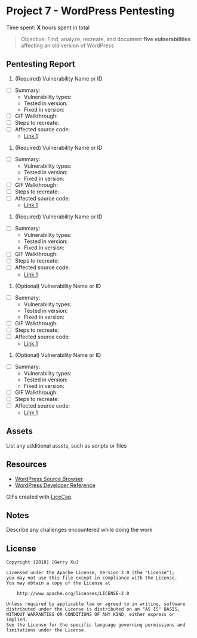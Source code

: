 # Project 7 - WordPress Pentesting

Time spent: **X** hours spent in total

> Objective: Find, analyze, recreate, and document **five vulnerabilities** affecting an old version of WordPress

## Pentesting Report

1. (Required) Vulnerability Name or ID

- [ ] Summary:
  - Vulnerability types:
  - Tested in version:
  - Fixed in version:
- [ ] GIF Walkthrough:
- [ ] Steps to recreate:
- [ ] Affected source code:
  - [Link 1](https://core.trac.wordpress.org/browser/tags/version/src/source_file.php)

1. (Required) Vulnerability Name or ID

- [ ] Summary:
  - Vulnerability types:
  - Tested in version:
  - Fixed in version:
- [ ] GIF Walkthrough:
- [ ] Steps to recreate:
- [ ] Affected source code:
  - [Link 1](https://core.trac.wordpress.org/browser/tags/version/src/source_file.php)

1. (Required) Vulnerability Name or ID

- [ ] Summary:
  - Vulnerability types:
  - Tested in version:
  - Fixed in version:
- [ ] GIF Walkthrough:
- [ ] Steps to recreate:
- [ ] Affected source code:
  - [Link 1](https://core.trac.wordpress.org/browser/tags/version/src/source_file.php)

1. (Optional) Vulnerability Name or ID

- [ ] Summary:
  - Vulnerability types:
  - Tested in version:
  - Fixed in version:
- [ ] GIF Walkthrough:
- [ ] Steps to recreate:
- [ ] Affected source code:
  - [Link 1](https://core.trac.wordpress.org/browser/tags/version/src/source_file.php)

1. (Optional) Vulnerability Name or ID

- [ ] Summary:
  - Vulnerability types:
  - Tested in version:
  - Fixed in version:
- [ ] GIF Walkthrough:
- [ ] Steps to recreate:
- [ ] Affected source code:
  - [Link 1](https://core.trac.wordpress.org/browser/tags/version/src/source_file.php)

## Assets

List any additional assets, such as scripts or files

## Resources

- [WordPress Source Browser](https://core.trac.wordpress.org/browser/)
- [WordPress Developer Reference](https://developer.wordpress.org/reference/)

GIFs created with [LiceCap](http://www.cockos.com/licecap/).

## Notes

Describe any challenges encountered while doing the work

## License

    Copyright [2018] [Gerry Xu]

    Licensed under the Apache License, Version 2.0 (the "License");
    you may not use this file except in compliance with the License.
    You may obtain a copy of the License at

        http://www.apache.org/licenses/LICENSE-2.0

    Unless required by applicable law or agreed to in writing, software
    distributed under the License is distributed on an "AS IS" BASIS,
    WITHOUT WARRANTIES OR CONDITIONS OF ANY KIND, either express or implied.
    See the License for the specific language governing permissions and
    limitations under the License.
